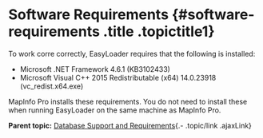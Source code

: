 Software Requirements {#software-requirements .title .topictitle1}
=====================

<div class="body conbody">

To work corre correctly, EasyLoader requires that the following is installed:

-   Microsoft .NET Framework 4.6.1 (KB3102433)
-   Microsoft Visual C++ 2015 Redistributable (x64) 14.0.23918 (vc\_redist.x64.exe)

MapInfo Pro installs these requirements. You do not need to install these when running EasyLoader on the same machine as MapInfo Pro.

</div>

<div class="related-links" functx="http://www.functx.com">

<div class="related-links-title">

</div>

<div class="familylinks">

<div class="parentlink">

**Parent topic:** [Database Support and Requirements](guide/../guide/databasesupport.html){.- .topic/link .ajaxLink}

</div>

</div>

</div>
